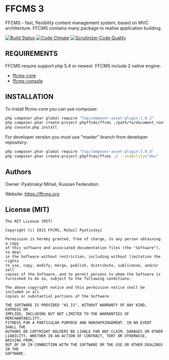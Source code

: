# FFCMS 3
FFCMS - fast, flexibility content management system, based on MVC architecture. FFCMS contains many package to realise application building. 

[![Build Status](https://scrutinizer-ci.com/g/phpffcms/ffcms/badges/build.png?b=master)](https://scrutinizer-ci.com/g/phpffcms/ffcms/build-status/master)
[![Code Climate](https://codeclimate.com/github/phpffcms/ffcms/badges/gpa.svg)](https://codeclimate.com/github/phpffcms/ffcms)
[![Scrutinizer Code Quality](https://scrutinizer-ci.com/g/phpffcms/ffcms/badges/quality-score.png?b=master)](https://scrutinizer-ci.com/g/phpffcms/ffcms/?branch=master)

REQUIREMENTS
------------
FFCMS require support php 5.4 or newest. FFCMS include 2 native engine:
  * [ffcms-core](https://github.com/phpffcms/ffcms-core)
  * [ffcms-console](https://github.com/phpffcms/ffcms-console)

INSTALLATION
------------
To install ffcms-core you can use composer:
```bash
php composer.phar global require "fxp/composer-asset-plugin:1.0.3"
php composer.phar create-project phpffcms/ffcms ./path/to/document_root 3.0.0
php console.php install
```
For developer version you must use "master" branch from developer repository:
```bash
php composer.phar global require "fxp/composer-asset-plugin:1.0.3"
php composer.phar create-project phpffcms/ffcms ./ --stability="dev"
```

Authors
------------
Owner: Pyatinskyi Mihail, Russian Federation.

Website: https://ffcms.org

License (MIT)
------------
```
The MIT License (MIT)

Copyright (c) 2015 FFCMS, Mihail Pyatinskyi

Permission is hereby granted, free of charge, to any person obtaining a copy
of this software and associated documentation files (the "Software"), to deal
in the Software without restriction, including without limitation the rights
to use, copy, modify, merge, publish, distribute, sublicense, and/or sell
copies of the Software, and to permit persons to whom the Software is
furnished to do so, subject to the following conditions:

The above copyright notice and this permission notice shall be included in all
copies or substantial portions of the Software.

THE SOFTWARE IS PROVIDED "AS IS", WITHOUT WARRANTY OF ANY KIND, EXPRESS OR
IMPLIED, INCLUDING BUT NOT LIMITED TO THE WARRANTIES OF MERCHANTABILITY,
FITNESS FOR A PARTICULAR PURPOSE AND NONINFRINGEMENT. IN NO EVENT SHALL THE
AUTHORS OR COPYRIGHT HOLDERS BE LIABLE FOR ANY CLAIM, DAMAGES OR OTHER
LIABILITY, WHETHER IN AN ACTION OF CONTRACT, TORT OR OTHERWISE, ARISING FROM,
OUT OF OR IN CONNECTION WITH THE SOFTWARE OR THE USE OR OTHER DEALINGS IN THE
SOFTWARE.
```
